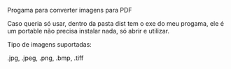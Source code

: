 Progama para converter imagens para PDF

Caso queria só usar, dentro da pasta dist tem o exe do meu progama, ele é um portable não precisa instalar nada, só abrir e utilizar.

Tipo de imagens suportadas:

.jpg, .jpeg, .png, .bmp, .tiff

